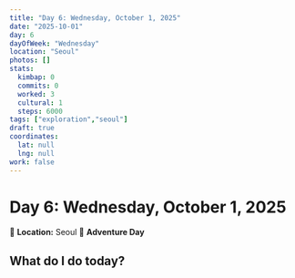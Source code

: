 ```yaml
---
title: "Day 6: Wednesday, October 1, 2025"
date: "2025-10-01"
day: 6
dayOfWeek: "Wednesday"
location: "Seoul"
photos: []
stats:
  kimbap: 0
  commits: 0
  worked: 3
  cultural: 1
  steps: 6000
tags: ["exploration","seoul"]
draft: true
coordinates:
  lat: null
  lng: null
work: false
---
```

# Day 6: Wednesday, October 1, 2025

📍 **Location:** Seoul
🎒 **Adventure Day**

## What do I do today?


